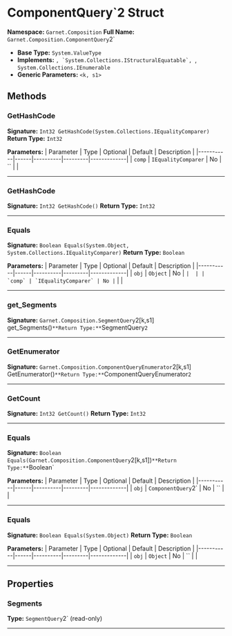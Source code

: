 # ComponentQuery`2 Struct

**Namespace:** `Garnet.Composition`
**Full Name:** `Garnet.Composition.ComponentQuery`2`
- **Base Type:** `System.ValueType`
- **Implements:** ``, `System.Collections.IStructuralEquatable`, ``, `System.Collections.IEnumerable`
- **Generic Parameters:** `<k, s1>`

## Methods

### GetHashCode

**Signature:** `Int32 GetHashCode(System.Collections.IEqualityComparer)`
**Return Type:** `Int32`

**Parameters:**
| Parameter | Type | Optional | Default | Description |
|-----------|------|----------|---------|-------------|
| `comp` | `IEqualityComparer` | No | `` |  |

---

### GetHashCode

**Signature:** `Int32 GetHashCode()`
**Return Type:** `Int32`

---

### Equals

**Signature:** `Boolean Equals(System.Object, System.Collections.IEqualityComparer)`
**Return Type:** `Boolean`

**Parameters:**
| Parameter | Type | Optional | Default | Description |
|-----------|------|----------|---------|-------------|
| `obj` | `Object` | No | `` |  |
| `comp` | `IEqualityComparer` | No | `` |  |

---

### get_Segments

**Signature:** `Garnet.Composition.SegmentQuery`2[k,s1] get_Segments()`
**Return Type:** `SegmentQuery`2`

---

### GetEnumerator

**Signature:** `Garnet.Composition.ComponentQueryEnumerator`2[k,s1] GetEnumerator()`
**Return Type:** `ComponentQueryEnumerator`2`

---

### GetCount

**Signature:** `Int32 GetCount()`
**Return Type:** `Int32`

---

### Equals

**Signature:** `Boolean Equals(Garnet.Composition.ComponentQuery`2[k,s1])`
**Return Type:** `Boolean`

**Parameters:**
| Parameter | Type | Optional | Default | Description |
|-----------|------|----------|---------|-------------|
| `obj` | `ComponentQuery`2` | No | `` |  |

---

### Equals

**Signature:** `Boolean Equals(System.Object)`
**Return Type:** `Boolean`

**Parameters:**
| Parameter | Type | Optional | Default | Description |
|-----------|------|----------|---------|-------------|
| `obj` | `Object` | No | `` |  |

---

## Properties

### Segments

**Type:** `SegmentQuery`2` (read-only)

---